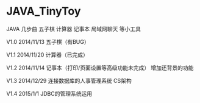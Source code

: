 JAVA_TinyToy
============

JAVA 几步曲 五子棋 计算器 记事本 局域网聊天 等小工具
 
V1.0 2014/11/13 五子棋（有BUG） 

V1.1 2014/11/20 计算器（已完成）

V1.2 2014/11/14 记事本（打印/页面设置等高级功能未完成） 增加还背景的功能

V1.3 2014/12/29 连接数据库的人事管理系统 CS架构

V1.4 2015/1/1 JDBC的管理系统运用
